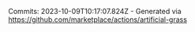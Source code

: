 Commits: 2023-10-09T10:17:07.824Z - Generated via https://github.com/marketplace/actions/artificial-grass
<br>
